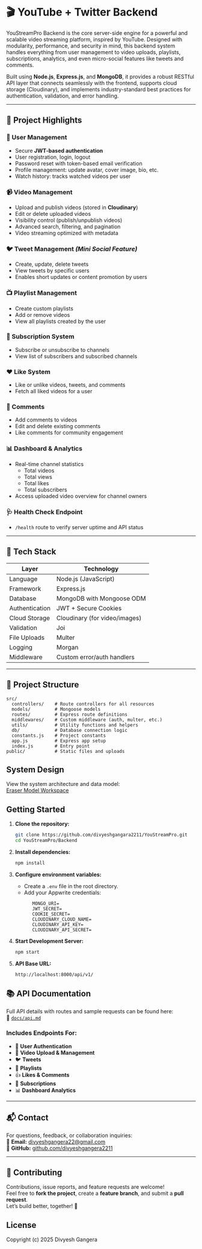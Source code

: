 # 🎬 YouTube + Twitter Backend

YouStreamPro Backend is the core server-side engine for a powerful and scalable video streaming platform, inspired by YouTube. Designed with modularity, performance, and security in mind, this backend system handles everything from user management to video uploads, playlists, subscriptions, analytics, and even micro-social features like tweets and comments.

Built using **Node.js**, **Express.js**, and **MongoDB**, it provides a robust RESTful API layer that connects seamlessly with the frontend, supports cloud storage (Cloudinary), and implements industry-standard best practices for authentication, validation, and error handling.

---

## 📌 Project Highlights

### 🔐 User Management
- Secure **JWT-based authentication**
- User registration, login, logout
- Password reset with token-based email verification
- Profile management: update avatar, cover image, bio, etc.
- Watch history: tracks watched videos per user

### 📹 Video Management
- Upload and publish videos (stored in **Cloudinary**)
- Edit or delete uploaded videos
- Visibility control (publish/unpublish videos)
- Advanced search, filtering, and pagination
- Video streaming optimized with metadata

### 🐦 Tweet Management *(Mini Social Feature)*
- Create, update, delete tweets
- View tweets by specific users
- Enables short updates or content promotion by users

### 📺 Playlist Management
- Create custom playlists
- Add or remove videos
- View all playlists created by the user

### 🔔 Subscription System
- Subscribe or unsubscribe to channels
- View list of subscribers and subscribed channels

### ❤️ Like System
- Like or unlike videos, tweets, and comments
- Fetch all liked videos for a user

### 💬 Comments
- Add comments to videos
- Edit and delete existing comments
- Like comments for community engagement

### 📊 Dashboard & Analytics
- Real-time channel statistics
  - Total videos
  - Total views
  - Total likes
  - Total subscribers
- Access uploaded video overview for channel owners

### 🩺 Health Check Endpoint
- `/health` route to verify server uptime and API status

---

## 🧪 Tech Stack

| Layer         | Technology                       |
|---------------|----------------------------------|
| Language      | Node.js (JavaScript)             |
| Framework     | Express.js                       |
| Database      | MongoDB with Mongoose ODM        |
| Authentication| JWT + Secure Cookies             |
| Cloud Storage | Cloudinary (for video/images)    |
| Validation    | Joi                              |
| File Uploads  | Multer                           |
| Logging       | Morgan                           |
| Middleware    | Custom error/auth handlers       |

---

## 📁 Project Structure

```
src/
  controllers/    # Route controllers for all resources
  models/         # Mongoose models
  routes/         # Express route definitions
  middlewares/    # Custom middleware (auth, multer, etc.)
  utils/          # Utility functions and helpers
  db/             # Database connection logic
  constants.js    # Project constants
  app.js          # Express app setup
  index.js        # Entry point
public/           # Static files and uploads
```


## System Design

View the system architecture and data model:  
[Eraser Model Workspace](https://app.eraser.io/workspace/WoERn6ttsXm9kcMNwYD5?origin=)

## Getting Started

1. **Clone the repository:**
    ```bash
    git clone https://github.com/divyeshgangara2211/YouStreamPro.git
    cd YouStreamPro/Backend
    ```

2. **Install dependencies:**
    ```bash
    npm install
    ```

3. **Configure environment variables:**
   - Create a `.env` file in the root directory.
   - Add your Appwrite credentials:
     ```
        MONGO_URI=
        JWT_SECRET=
        COOKIE_SECRET=
        CLOUDINARY_CLOUD_NAME=
        CLOUDINARY_API_KEY=
        CLOUDINARY_API_SECRET=
     ```

4. **Start Development Server:**
    ```bash
    npm start
    ```

5. **API Base URL:**  
    ```
    http://localhost:8000/api/v1/
    ```


## 📚 API Documentation

Full API details with routes and sample requests can be found here:  
📄 [`docs/api.md`](./docs/api.md)

### Includes Endpoints For:
- 🔐 **User Authentication**
- 🎥 **Video Upload & Management**
- 🐦 **Tweets**
- 📂 **Playlists**
- 👍 **Likes & Comments**
- 🔔 **Subscriptions**
- 📊 **Dashboard Analytics**

---

## 📬 Contact

For questions, feedback, or collaboration inquiries:  
📧 **Email:** [divyeshgangera22@gmail.com](mailto:divyeshgangera22@gmail.com)  
🔗 **GitHub:** [github.com/divyeshgangera2211](https://github.com/divyeshgangara2211)

---

## 🤝 Contributing

Contributions, issue reports, and feature requests are welcome!  
Feel free to **fork the project**, create a **feature branch**, and submit a **pull request**.  
Let’s build better, together! 🚀


## License
Copyright (c) 2025 Divyesh Gangera